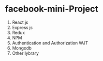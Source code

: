# facebook-mini-Project

1. React js
2. Express js
3. Redux
4. NPM
5. Authentication and Authorization WJT
6. Mongodb
7. Other lybrary
